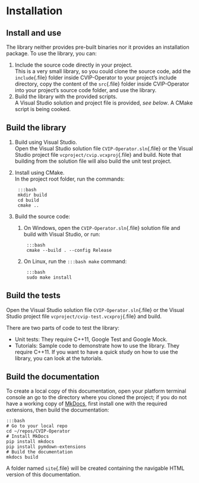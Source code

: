 # Installation

## Install and use

The library neither provides pre-built binaries nor it provides an installation
package. To use the library, you can:

1. Include the source code directly in your project.  
   This is a very small library, so you could clone the source code, add the
   `include`{.file} folder inside CVIP-Operator to your projectʼs include
   directory, copy the content of the `src`{.file} folder inside CVIP-Operator
   into your projectʼs source code folder, and use the library.
2. Build the library with the provided scripts.  
   A Visual Studio solution and project file is provided, *see below*. A CMake
   script is being cooked.

## Build the library

1. Build using Visual Studio.  
   Open the Visual Studio solution file `CVIP-Operator.sln`{.file} or the Visual
   Studio project file `vcproject/cvip.vcxproj`{.file} and build. Note that
   building from the solution file will also build the unit test project.
2. Install using CMake.  
   In the project root folder, run the commands:

        :::bash
        mkdir build
        cd build
        cmake ..

3. Build the source code:
    1. On Windows, open the `CVIP-Operator.sln`{.file} solution file and build
       with Visual Studio, or run:

            :::bash
            cmake --build . --config Release

    2. On Linux, run the `:::bash make` command:

            :::bash
            sudo make install

## Build the tests

Open the Visual Studio solution file `CVIP-Operator.sln`{.file} or the Visual
Studio project file `vcproject/cvip-test.vcxproj`{.file} and build.

There are two parts of code to test the library:

* Unit tests: They require C++11, Google Test and Google Mock.
* Tutorials: Sample code to demonstrate how to use the library. They require
  C++11. If you want to have a quick study on how to use the library, you can
  look at the tutorials.

## Build the documentation

To create a local copy of this documentation, open your platform terminal
console an go to the directory where you cloned the project; if you do not have
a working copy of [MkDocs](https://www.mkdocs.org/), first install one with the
required extensions, then build the documentation:

    :::bash
    # Go to your local repo
    cd ~/repos/CVIP-Operator
    # Install MkDocs
    pip install mkdocs
    pip install pymdown-extensions
    # Build the documentation
    mkdocs build

A folder named `site`{.file} will be created containing the navigable HTML
version of this documentation.
